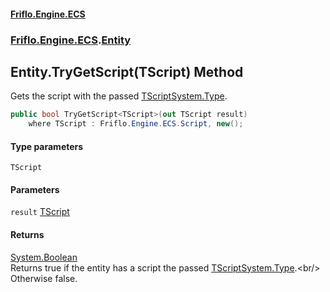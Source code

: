 #### [Friflo.Engine.ECS](index.md#'index')
### [Friflo.Engine.ECS](Friflo.Engine.ECS.md#'Friflo.Engine.ECS').[Entity](Entity.md#'Friflo.Engine.ECS.Entity')

## Entity.TryGetScript<TScript>(TScript) Method

Gets the script with the passed [TScript](Entity.TryGetScript_TScript_(TScript).md#Friflo.Engine.ECS.Entity.TryGetScript_TScript_(TScript).TScript#'Friflo.Engine.ECS.Entity.TryGetScript<TScript>(TScript).TScript')[System.Type](https://docs.microsoft.com/en-us/dotnet/api/System.Type#'System.Type').

```csharp
public bool TryGetScript<TScript>(out TScript result)
    where TScript : Friflo.Engine.ECS.Script, new();
```
#### Type parameters

<a name='Friflo.Engine.ECS.Entity.TryGetScript_TScript_(TScript).TScript'></a>

`TScript`
#### Parameters

<a name='Friflo.Engine.ECS.Entity.TryGetScript_TScript_(TScript).result'></a>

`result` [TScript](Entity.TryGetScript_TScript_(TScript).md#Friflo.Engine.ECS.Entity.TryGetScript_TScript_(TScript).TScript#'Friflo.Engine.ECS.Entity.TryGetScript<TScript>(TScript).TScript')

#### Returns
[System.Boolean](https://docs.microsoft.com/en-us/dotnet/api/System.Boolean#'System.Boolean')  
Returns true if the entity has a script the passed [TScript](Entity.TryGetScript_TScript_(TScript).md#Friflo.Engine.ECS.Entity.TryGetScript_TScript_(TScript).TScript#'Friflo.Engine.ECS.Entity.TryGetScript<TScript>(TScript).TScript')[System.Type](https://docs.microsoft.com/en-us/dotnet/api/System.Type#'System.Type').<br/>
Otherwise false.